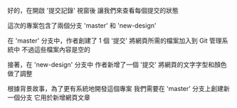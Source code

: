 好的，在開啟 '提交記錄' 視窗後
讓我們來查看每個提交的狀態

這次的專案包含了兩個分支
'master' 和 'new-design'

在 'master' 分支中，作者創建了 1 個 '提交'
將網頁所需的檔案加入到 Git 管理系統中
不過這些檔案內容是空的

接著，在 'new-design' 分支中
作者新增了一個 '提交'
將網頁的文字字型和顏色做了調整

根據背景故事，為了更有系統地開發這個專案
我們需要在 'master' 分支上創建新一個分支
它用於新增網頁文章